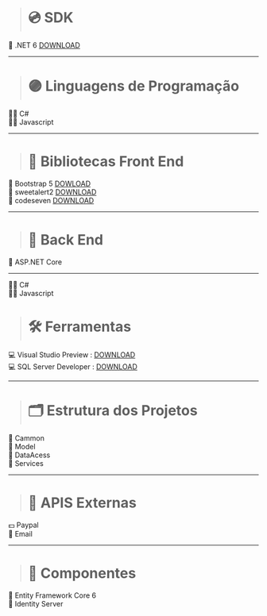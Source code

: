 > # 💿 SDK
💽 .NET 6 [DOWNLOAD]( https://www.institutoqualibest.com/blog/dicas/entenda-o-que-e-pesquisa-qualitativa-e-quantitativa/)


***

> # 🟣 Linguagens de Programação

👨‍💻 C# <br/>
👨‍💻 Javascript

***

> # 📙 Bibliotecas Front End
🧶 Bootstrap 5 [DOWLOAD](https://getbootstrap.com/) <br/>
🧶 sweetalert2 [DOWNLOAD](https://sweetalert2.github.io/) <br/>
🧶 codeseven [DOWNLOAD](https://codeseven.github.io/toastr/demo.html) <br/>


***

> # 📖 Back End
💾 ASP.NET Core

***

👨‍💻 C# <br/>
👨‍💻 Javascript

> # 🛠 Ferramentas
💻 Visual Studio Preview : [DOWNLOAD](https://visualstudio.microsoft.com/pt-br/vs/preview/)<br/>
💻 SQL Server Developer : [DOWNLOAD](https://www.microsoft.com/pt-br/sql-server/sql-server-downloads)<br/>

***

> # 🗂 Estrutura dos Projetos
📂  Cammon <br/>
📂 Model <br/>
📂 DataAcess <br/>
📂 Services <br/>

***

> # 📡 APIS Externas
💵 Paypal <br/>
📧 Email <br/>


***

> # 🧰 Componentes
📡 Entity Framework Core 6<br/>
📡 Identity Server <br/>
